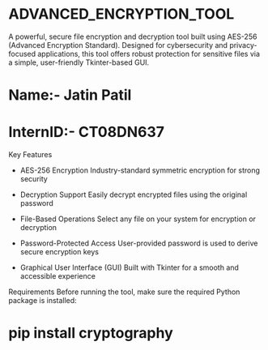 # ADVANCED_ENCRYPTION_TOOL
A powerful, secure file encryption and decryption tool built using AES-256 (Advanced Encryption Standard). Designed for cybersecurity and privacy-focused applications, this tool offers robust protection for sensitive files via a simple, user-friendly Tkinter-based GUI.

# Name:- Jatin Patil
# InternID:- CT08DN637

 Key Features
 
* AES-256 Encryption
Industry-standard symmetric encryption for strong security

* Decryption Support
Easily decrypt encrypted files using the original password

* File-Based Operations
Select any file on your system for encryption or decryption

* Password-Protected Access
User-provided password is used to derive secure encryption keys

* Graphical User Interface (GUI)
Built with Tkinter for a smooth and accessible experience

Requirements
Before running the tool, make sure the required Python package is installed:

# pip install cryptography
